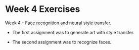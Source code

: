 # Week 4 Exercises

Week 4 - Face recognition and neural style transfer. 

* The first assignment was to generate art with style transfer.

* The second assignment was to recognize faces.